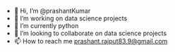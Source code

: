 - 👋 Hi, I’m @prashantKumar
- 👀 I’m working on data science projects
- 🌱 I’m currently python
- 💞️ I’m looking to collaborate on data science projects
- 📫 How to reach me prashant.rajput83.9@gmail.com

<!---
prashant268/prashant268 is a ✨ special ✨ repository because its `README.md` (this file) appears on your GitHub profile.
You can click the Preview link to take a look at your changes.
--->
